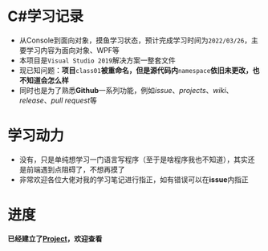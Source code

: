 # C#学习记录

- 从Console到面向对象，摸鱼学习状态，预计完成学习时间为`2022/03/26`，主要学习内容为面向对象、WPF等
- 本项目是`Visual Studio 2019`解决方案一整套文件
- 现已知问题：**项目**`class01`**被重命名，但是源代码内**`namespace`**依旧未更改，也不知道会怎么样**
- 同时也是为了熟悉**Github**一系列功能，例如*issue*、*projects*、*wiki*、*release*、*pull request*等

#  学习动力

- 没有，只是单纯想学习一门语言写程序（至于是啥程序我也不知道），其实还是前端遇到点阻碍了，不想再摸了
- 非常欢迎各位大佬对我的学习笔记进行指正，如有错误可以在**issue**内指正

# 进度

**已经建立了[Project](https://github.com/XiaoMouz/C-sharp-Study/projects/1)，欢迎查看**

